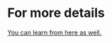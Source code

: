 # For more details
<a href ="https://github.com/rimolch/CodeChef_Practice_Problems/tree/master/STL_PROBLEM">You can learn from here as well.</a>
